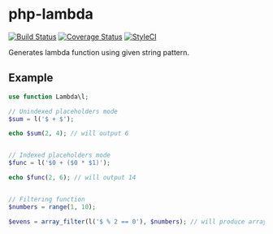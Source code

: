 # php-lambda
[![Build Status](https://travis-ci.com/nerd-framework/lambda.svg?branch=master)](https://travis-ci.com/nerd-framework/lambda)
[![Coverage Status](https://coveralls.io/repos/github/nerd-components/lambda/badge.svg?branch=master)](https://coveralls.io/github/nerd-components/lambda?branch=master)
[![StyleCI](https://github.styleci.io/repos/60102687/shield?branch=master)](https://github.styleci.io/repos/60102687?branch=master)

Generates lambda function using given string pattern.

## Example
```php
use function Lambda\l;

// Unindexed placeholders mode
$sum = l('$ + $');

echo $sum(2, 4); // will output 6


// Indexed placeholders mode
$func = l('$0 + ($0 * $1)');

echo $func(2, 6); // will output 14


// Filtering function
$numbers = range(1, 10);

$evens = array_filter(l('$ % 2 == 0'), $numbers); // will produce array [2, 4, 6, 8, 10]
```
